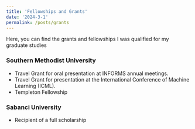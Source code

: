```yaml
---
title: 'Fellowships and Grants'
date: '2024-3-1'
permalink: /posts/grants
---
```


Here, you can find the grants and fellowships I was qualified for my graduate studies

### Southern Methodist University
* Travel Grant for oral presentation at INFORMS annual meetings.
* Travel Grant for presentation at the International Conference of Machine Learning (ICML).
* Templeton Fellowship 



### Sabanci University 
* Recipient of a full scholarship


